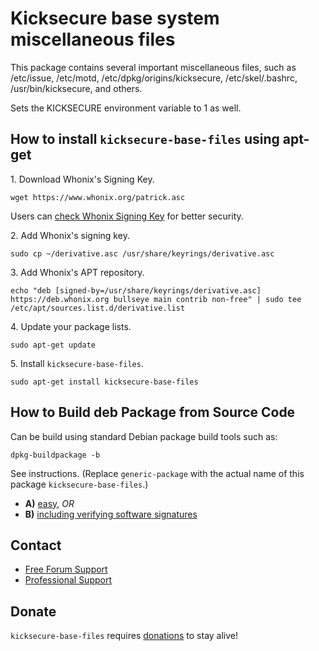 # Kicksecure base system miscellaneous files #

This package contains several important miscellaneous files, such as
/etc/issue, /etc/motd, /etc/dpkg/origins/kicksecure,
/etc/skel/.bashrc, /usr/bin/kicksecure, and others.

Sets the KICKSECURE environment variable to 1 as well.
## How to install `kicksecure-base-files` using apt-get ##

1\. Download Whonix's Signing Key.

```
wget https://www.whonix.org/patrick.asc
```

Users can [check Whonix Signing Key](https://www.whonix.org/wiki/Whonix_Signing_Key) for better security.

2\. Add Whonix's signing key.

```
sudo cp ~/derivative.asc /usr/share/keyrings/derivative.asc
```

3\. Add Whonix's APT repository.

```
echo "deb [signed-by=/usr/share/keyrings/derivative.asc] https://deb.whonix.org bullseye main contrib non-free" | sudo tee /etc/apt/sources.list.d/derivative.list
```

4\. Update your package lists.

```
sudo apt-get update
```

5\. Install `kicksecure-base-files`.

```
sudo apt-get install kicksecure-base-files
```

## How to Build deb Package from Source Code ##

Can be build using standard Debian package build tools such as:

```
dpkg-buildpackage -b
```

See instructions. (Replace `generic-package` with the actual name of this package `kicksecure-base-files`.)

* **A)** [easy](https://www.whonix.org/wiki/Dev/Build_Documentation/generic-package/easy), _OR_
* **B)** [including verifying software signatures](https://www.whonix.org/wiki/Dev/Build_Documentation/generic-package)

## Contact ##

* [Free Forum Support](https://forums.whonix.org)
* [Professional Support](https://www.whonix.org/wiki/Professional_Support)

## Donate ##

`kicksecure-base-files` requires [donations](https://www.whonix.org/wiki/Donate) to stay alive!
